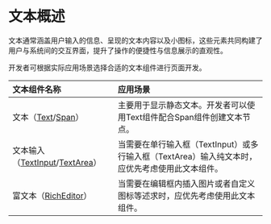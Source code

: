 # 文本概述

文本通常涵盖用户输入的信息、呈现的文本内容以及小图标，这些元素共同构建了用户与系统间的交互界面，提升了操作的便捷性与信息展示的直观性。

开发者可根据实际应用场景选择合适的文本组件进行页面开发。

| 文本组件名称 |  应用场景 |
| :-------- | :-------- |
| 文本（[Text](../../../API_Reference/source_zh_cn/arkui-cj/cj-text-input-text.md)/[Span](../../../API_Reference/source_zh_cn/arkui-cj/cj-text-input-span.md)） | 主要用于显示静态文本。开发者可以使用Text组件配合Span组件创建文本节点。|
| 文本输入（[TextInput](../../../API_Reference/source_zh_cn/arkui-cj/cj-text-input-textinput.md)/[TextArea](../../../API_Reference/source_zh_cn/arkui-cj/cj-text-input-textarea.md)） | 当需要在单行输入框（TextInput）或多行输入框（TextArea）输入纯文本时，应优先考虑使用此文本组件。 |
| 富文本（[RichEditor](../../../API_Reference/source_zh_cn/arkui-cj/cj-text-input-richeditor.md)） | 当需要在编辑框内插入图片或者自定义图标等述求时，应优先考虑使用此文本组件。 |
